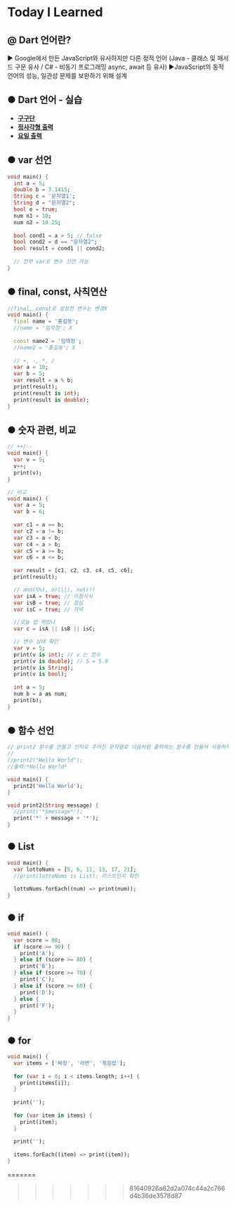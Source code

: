 # Today I Learned

## @ Dart 언어란?
▶ Google에서 만든 JavaScript와 유사하지만 다른 정적 언어
  (Java - 클래스 및 매서드 구문 유사 / C# - 비동기 프로그래밍 async, await 등 유사)
▶JavaScript의 동적 언어의 성능, 일관성 문제를 보완하기 위해 설계

## ● Dart 언어 - 실습
- **[구구단](./구구단.dart)**
- **[정사각형 출력](./정사각형_출력.dart)**
- **[요일 출력](./요일_출력.dart)**

## ● var 선언
```dart
void main() {
  int a = 5;
  double b = 3.1415;
  String c = '문자열1';
  String d = "문자열2";
  bool e = true;
  num n1 = 10;
  num n2 = 10.25;
  
  bool cond1 = a > 5; // false
  bool cond2 = d == "문자열2";
  bool result = cond1 || cond2;
  
  // 전부 var로 변수 선언 가능
}
```

## ● final, const, 사칙연산
```dart
//final, const로 설정한 변수는 변경X
void main() {
  final name = '홍길동';
  //name = '임꺽정'; X
  
  const name2 = '임꺽정';
  //name2 = '홍길동'; X
  
  // +, -, *, /
  var a = 10;
  var b = 5;
  var result = a % b;
  print(result);
  print(result is int);
  print(result is double);
}
```

## ● 숫자 관련, 비교
```dart
// ++/--
void main() {
  var v = 5;
  v++;
  print(v);
}
```
```dart
// 비교
void main() {
  var a = 5;
  var b = 6;
  
  var c1 = a == b;
  var c2 = a != b;
  var c3 = a < b;
  var c4 = a > b;
  var c5 = a >= b;
  var c6 = a <= b;
  
  var result = [c1, c2, c3, c4, c5, c6];
  print(result);

  // and(%%), or(||), not(!)
  var isA = true; // 아침식사
  var isB = true; // 점심
  var isC = true; // 저녁
  
  //오늘 밥 먹었나
  var c = isA || isB || isC;

  // 변수 상태 확인
  var v = 5;
  print(v is int); // v 는 정수
  print(v is double); // 5 = 5.0
  print(v is String);
  print(v is bool);
  
  int a = 5;
  num b = a as num;
  print(b);
}
```

## ● 함수 선언
```dart
// print2 함수를 만들고 인자로 주어진 문자열로 다음처럼 출력하는 함수를 만들어 사용하자.
//
//print2("Hello World");
//출력:*Hello World*

void main() {
  print2('Hello World');
}

void print2(String message) {
  //print('*$message*');
  print('*' + message + '*');
}
```

## ● List
```dart
void main() {
  var lottoNums = [5, 6, 11, 13, 17, 21];
  //print(lottoNums is List); 리스트인지 확인
  
  lottoNums.forEach((num) => print(num));
}
```

## ● if
```dart
void main() {
  var score = 88;
  if (score >= 90) {
    print('A');
  } else if (score >= 80) {
    print('B');
  } else if (score >= 70) {
    print('C');
  } else if (score >= 60) {
    print('D');
  } else {
    print('F');
  }
}
```

## ● for
```dart
void main() {
  var items = ['짜장', '라면', '볶음밥'];
  
  for (var i = 0; i < items.length; i++) {
    print(items[i]);
  }
  
  print('');
  
  for (var item in items) {
    print(item);
  }
  
  print('');
  
  items.forEach((item) => print(item));
}
```
=======
>>>>>>> 81640926a82d2a074c44a2c766d4b36de3578d87
